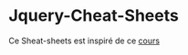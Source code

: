 # Jquery-Cheat-Sheets

Ce Sheat-sheets est inspiré de ce [cours](https://openclassrooms.com/fr/courses/1631636-simplifiez-vos-developpements-javascript-avec-jquery)

